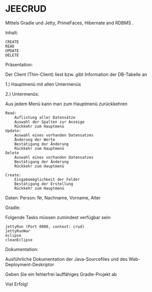 # JEECRUD

Mittels Gradle und Jetty, PrimeFaces, Hibernate and RDBMS .


Inhalt:

    CREATE
    READ
    UPDATE
    DELETE

Präsentation:

Der Client (Thin-Client) liest bzw. gibt Information der DB-Tabelle an

1.) Hauptmenü mit allen Untermenüs

2.) Untermenüs:

Aus jedem Menü kann man zum Hauptmenü zurückkehren

    Read:
        Auflistung aller Datensätze
        Auswahl der Spalten zur Anzeige
        Rückkehr zum Hauptmenü
    Update:
        Auswahl eines vorhanden Datensatzes 
        Änderung der Werte
        Bestätigung der Änderung
        Rückkehr zum Hauptmenü
    Delete
        Auswahl eines vorhanden Datensatzes
        Bestätigung der Änderung
        Rückkehr zum Hauptmenü

    Create:
        Eingabemöglichkeit der Felder
        Bestätigung der Erstellung
        Rückkehr zum Hauptmenü

Daten:
Person: Nr, Nachname, Vorname, Alter

Gradle:

Folgende Tasks müssen zumindest verfügbar sein:

    jettyRun (Port 8080, context: crud)
    jettyRunWar
    eclipse
    cleanEclipse

Dokumentation:

Ausführliche Dokumentation der Java-Sourcefiles und des Web-Deployment-Deskriptor

Geben Sie ein fehlerfrei lauffähiges Gradle-Projekt ab

Viel Erfolg!
